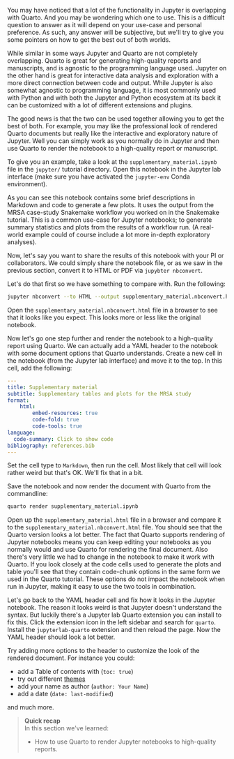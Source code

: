 You may have noticed that a lot of the functionality in Jupyter is overlapping
with Quarto. And you may be wondering which one to use. This is a difficult
question to answer as it will depend on your use-case and personal preference.
As such, any answer will be subjective, but we'll try to give you some 
pointers on how to get the best out of both worlds.

While similar in some ways Jupyter and Quarto are not completely overlapping.
Quarto is great for generating high-quality reports and manuscripts, and is
agnostic to the programming language used. Jupyter on the other hand is
great for interactive data analysis and exploration with a more direct
connection between code and output. While Jupyter is also somewhat agnostic to
programming language, it is most commonly used with Python and with both the
Jupyter and Python ecosystem at its back it can be customized with a lot of
different extensions and plugins.

The good news is that the two can be used together allowing you to get the best
of both. For example, you may like the professional look of rendered Quarto
documents but really like the interactive and exploratory nature of Jupyter.
Well you can simply work as you normally do in Jupyter and then use Quarto to
render the notebook to a high-quality report or manuscript.

To give you an example, take a look at the `supplementary_material.ipynb` file
in the `jupyter/` tutorial directory. Open this notebook in the Jupyter lab
interface (make sure you have activated the `jupyter-env` Conda environment).

As you can see this notebook contains some brief descriptions in Markdown and
code to generate a few plots. It uses the output from the MRSA case-study
Snakemake workflow you worked on in the Snakemake tutorial. This is a common
use-case for Jupyter notebooks; to generate summary statistics and plots from
the results of a workflow run. (A real-world example could of course include a
lot more in-depth exploratory analyses).

Now, let's say you want to share the results of this notebook with your PI or
collaborators. We could simply share the notebook file, or as we saw in the
previous section, convert it to HTML or PDF via `jupybter nbconvert`. 

Let's do that first so we have something to compare with. Run the following:

```bash
jupyter nbconvert --to HTML --output supplementary_material.nbconvert.html supplementary_material.ipynb
```

Open the `supplementary_material.nbconvert.html` file in a browser to see that
it looks like you expect. This looks more or less like the original notebook.

Now let's go one step further and render the notebook to a high-quality report
using Quarto. We can actually add a YAML header to the notebook with some
document options that Quarto understands. Create a new cell in the notebook
(from the Jupyter lab interface) and move it to the top. In this cell, add the
following:

```yaml
---
title: Supplementary material
subtitle: Supplementary tables and plots for the MRSA study
format:
    html:
        embed-resources: true
        code-fold: true
        code-tools: true
language:
  code-summary: Click to show code 
bibliography: references.bib
---
```

Set the cell type to `Markdown`, then run the cell. Most likely that cell will
look rather weird but that's OK. We'll fix that in a bit.

Save the notebook and now render the document with Quarto from the commandline:

```bash
quarto render supplementary_material.ipynb
```

Open up the `supplementary_material.html` file in a browser and compare it to 
the `supplementary_material.nbconvert.html` file. You should see that the
Quarto version looks a lot better. The fact that Quarto supports rendering of
Jupyter notebooks means you can keep editing your notebooks as you normally
would and use Quarto for rendering the final document. Also there's very little
we had to change in the notebook to make it work with Quarto. If you look
closely at the code cells used to generate the plots and table you'll see that
they contain code-chunk options in the same form we used in the Quarto tutorial.
These options do not impact the notebook when run in Jupyter, making it easy to
use the two tools in combination.

Let's go back to the YAML header cell and fix how it looks in the Jupyter
notebook. The reason it looks weird is that Jupyter doesn't understand the
syntax. But luckily there's a Jupyter lab Quarto extension you can install to
fix this. Click the extension icon in the left sidebar and search for `quarto`.
Install the `jupyterlab-quarto` extension and then reload the page. Now the YAML
header should look a lot better.

Try adding more options to the header to customize the look of the rendered
document. For instance you could:

- add a Table of contents with (`toc: true`)
- try out different
  [themes](https://quarto.org/docs/output-formats/html-themes.html)
- add your name as author (`author: Your Name`)
- add a date (`date: last-modified`)

and much more.

> **Quick recap** <br>
> In this section we've learned:
>
> - How to use Quarto to render Jupyter notebooks to high-quality reports.
